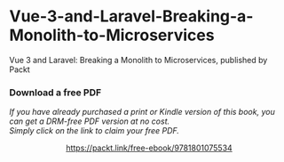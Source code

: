 # Vue-3-and-Laravel-Breaking-a-Monolith-to-Microservices
Vue 3 and Laravel: Breaking a Monolith to Microservices, published by Packt
### Download a free PDF

 <i>If you have already purchased a print or Kindle version of this book, you can get a DRM-free PDF version at no cost.<br>Simply click on the link to claim your free PDF.</i>
<p align="center"> <a href="https://packt.link/free-ebook/9781801075534">https://packt.link/free-ebook/9781801075534 </a> </p>